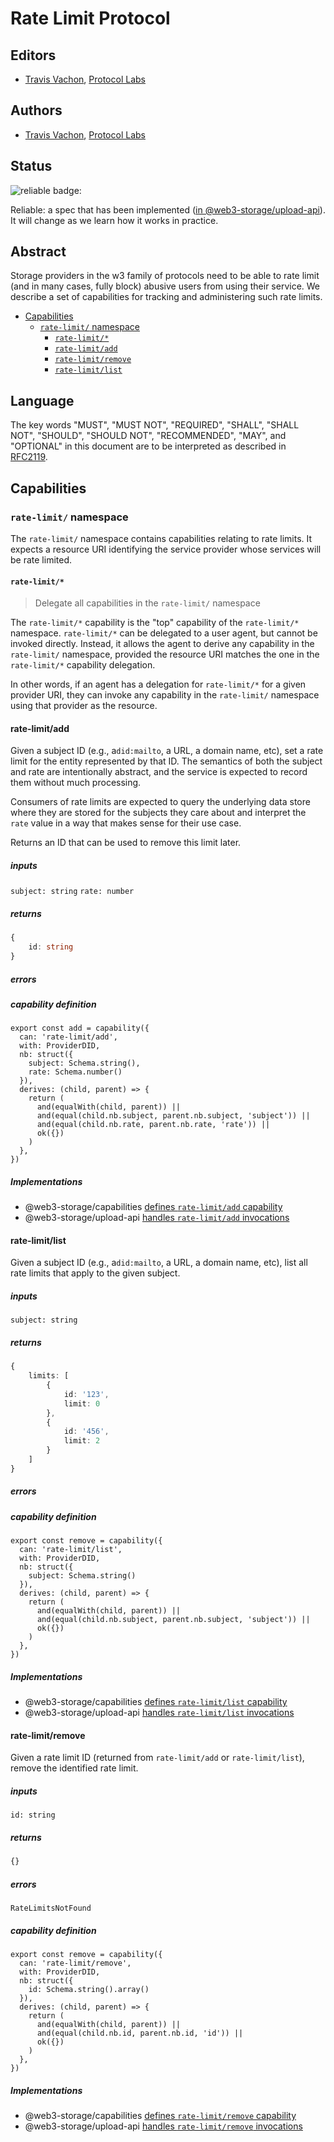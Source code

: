 # Rate Limit Protocol

## Editors

- [Travis Vachon](https://github.com/travis), [Protocol Labs](https://protocol.ai/)

## Authors

- [Travis Vachon](https://github.com/travis), [Protocol Labs](https://protocol.ai/)

## Status

![reliable badge](https://img.shields.io/badge/status-reliable-green.svg?style=flat-square):

Reliable:
a spec that has been implemented ([in @web3-storage/upload-api](https://github.com/web3-storage/w3up/blob/main/packages/upload-api/src/rate-limit.js)). It will change as we learn how it works in practice.

## Abstract

Storage providers in the w3 family of protocols need to be able to rate limit (and in many cases, fully block) abusive users
from using their service. We describe a set of capabilities for tracking and administering such rate limits.

- [Capabilities](#capabilities)
  - [`rate-limit/` namespace](#rate-limit-namespace)
    - [`rate-limit/*`](#rate-limit)
    - [`rate-limit/add`](#rate-limitadd)
    - [`rate-limit/remove`](#rate-limitremove)
    - [`rate-limit/list`](#rate-limitlist)

## Language

The key words "MUST", "MUST NOT", "REQUIRED", "SHALL", "SHALL NOT", "SHOULD", "SHOULD NOT", "RECOMMENDED", "MAY", and "OPTIONAL" in this document are to be interpreted as described in [RFC2119](https://datatracker.ietf.org/doc/html/rfc2119).

## Capabilities

### `rate-limit/` namespace

The `rate-limit/` namespace contains capabilities relating to rate limits. It expects a resource URI identifying the service provider whose services
will be rate limited.

#### `rate-limit/*`

> Delegate all capabilities in the `rate-limit/` namespace

The `rate-limit/*` capability is the "top" capability of the `rate-limit/*` namespace. `rate-limit/*` can be delegated to a user agent, but cannot be invoked directly. Instead, it allows the agent to derive any capability in the `rate-limit/` namespace, provided the resource URI matches the one in the `rate-limit/*` capability delegation.

In other words, if an agent has a delegation for `rate-limit/*` for a given provider URI, they can invoke any capability in the `rate-limit/` namespace using that provider as the resource.

#### rate-limit/add

Given a subject ID (e.g., a`did:mailto`, a URL, a domain name, etc), set a rate limit for the entity represented by that ID. The semantics of both the subject and rate are intentionally abstract, and the service is expected to record them without much processing.

Consumers of rate limits are expected to query the underlying data store where they are stored for the subjects they care about and interpret the `rate` value in a way that makes sense for their use case.

Returns an ID that can be used to remove this limit later.

##### inputs

`subject: string`
`rate: number`

##### returns

```typescript
{
    id: string
}
```

##### errors

##### capability definition

```javascript=
export const add = capability({
  can: 'rate-limit/add',
  with: ProviderDID,
  nb: struct({
    subject: Schema.string(),
    rate: Schema.number()
  }),
  derives: (child, parent) => {
    return (
      and(equalWith(child, parent)) ||
      and(equal(child.nb.subject, parent.nb.subject, 'subject')) ||
      and(equal(child.nb.rate, parent.nb.rate, 'rate')) ||
      ok({})
    )
  },
})
```

##### Implementations

- @web3-storage/capabilities [defines `rate-limit/add` capability](https://github.com/web3-storage/w3up/blob/3244a26ac10fb76858903f5271111d350cca05e8/packages/capabilities/src/rate-limit.js#L20)
- @web3-storage/upload-api [handles `rate-limit/add` invocations](https://github.com/web3-storage/w3up/blob/3244a26ac10fb76858903f5271111d350cca05e8/packages/upload-api/src/rate-limit.js#L10)

#### rate-limit/list

Given a subject ID (e.g., a`did:mailto`, a URL, a domain name, etc), list all rate limits that apply to the given subject.

##### inputs

`subject: string`

##### returns

```typescript
{
    limits: [
        {
            id: '123',
            limit: 0
        },
        {
            id: '456',
            limit: 2
        }
    ]
}
```

##### errors

##### capability definition

```javascript=
export const remove = capability({
  can: 'rate-limit/list',
  with: ProviderDID,
  nb: struct({
    subject: Schema.string()
  }),
  derives: (child, parent) => {
    return (
      and(equalWith(child, parent)) ||
      and(equal(child.nb.subject, parent.nb.subject, 'subject')) ||
      ok({})
    )
  },
})
```

##### Implementations

- @web3-storage/capabilities [defines `rate-limit/list` capability](https://github.com/web3-storage/w3up/blob/3244a26ac10fb76858903f5271111d350cca05e8/packages/capabilities/src/rate-limit.js#L58)
- @web3-storage/upload-api [handles `rate-limit/list` invocations](https://github.com/web3-storage/w3up/blob/3244a26ac10fb76858903f5271111d350cca05e8/packages/upload-api/src/rate-limit.js#L12)

#### rate-limit/remove

Given a rate limit ID (returned from `rate-limit/add` or `rate-limit/list`), remove the identified rate limit.

##### inputs

`id: string`

##### returns

```typescript
{}
```

##### errors

`RateLimitsNotFound`

##### capability definition

```javascript=
export const remove = capability({
  can: 'rate-limit/remove',
  with: ProviderDID,
  nb: struct({
    id: Schema.string().array()
  }),
  derives: (child, parent) => {
    return (
      and(equalWith(child, parent)) ||
      and(equal(child.nb.id, parent.nb.id, 'id')) ||
      ok({})
    )
  },
})
```

##### Implementations

- @web3-storage/capabilities [defines `rate-limit/remove` capability](https://github.com/web3-storage/w3up/blob/3244a26ac10fb76858903f5271111d350cca05e8/packages/capabilities/src/rate-limit.js#L40)
- @web3-storage/upload-api [handles `rate-limit/remove` invocations](https://github.com/web3-storage/w3up/blob/3244a26ac10fb76858903f5271111d350cca05e8/packages/upload-api/src/rate-limit.js#L11)

